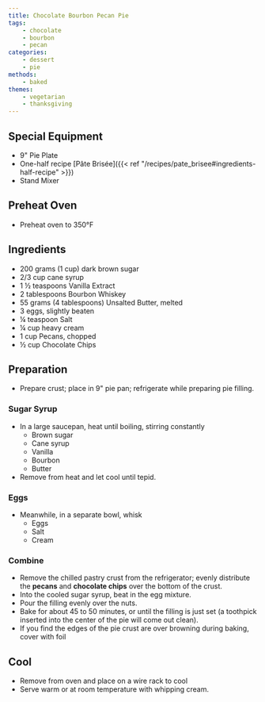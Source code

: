 ```yaml
---
title: Chocolate Bourbon Pecan Pie
tags:
    - chocolate
    - bourbon
    - pecan
categories: 
    - dessert
    - pie
methods:
    - baked
themes:
    - vegetarian
    - thanksgiving
---
```

## Special Equipment

-   9" Pie Plate
-   One-half recipe [Pâte Brisée]({{< ref "/recipes/pate_brisee#ingredients-half-recipe" >}})
-   Stand Mixer

## Preheat Oven

-   Preheat oven to 350°F

## Ingredients

-   200 grams (1 cup) dark brown sugar
-   2/3 cup cane syrup
-   1 ½ teaspoons Vanilla Extract
-   2 tablespoons Bourbon Whiskey
-   55 grams (4 tablespoons) Unsalted Butter, melted
-   3 eggs, slightly beaten
-   ¼ teaspoon Salt
-   ¼ cup heavy cream
-   1 cup Pecans, chopped
-   ½ cup Chocolate Chips

## Preparation

-   Prepare crust; place in 9" pie pan; refrigerate while preparing pie
    filling.

### Sugar Syrup

-   In a large saucepan, heat until boiling, stirring constantly
    -   Brown sugar
    -   Cane syrup
    -   Vanilla
    -   Bourbon
    -   Butter
-   Remove from heat and let cool until tepid.

### Eggs

-   Meanwhile, in a separate bowl, whisk
    -   Eggs
    -   Salt
    -   Cream

### Combine

-   Remove the chilled pastry crust from the refrigerator; evenly
    distribute the **pecans** and **chocolate chips** over the bottom of
    the crust.
-   Into the cooled sugar syrup, beat in the egg mixture.
-   Pour the filling evenly over the nuts.
-   Bake for about 45 to 50 minutes, or until the filling is just set (a
    toothpick inserted into the center of the pie will come out clean).
-   If you find the edges of the pie crust are over browning during
    baking, cover with foil

## Cool

-   Remove from oven and place on a wire rack to cool
-   Serve warm or at room temperature with whipping cream.
